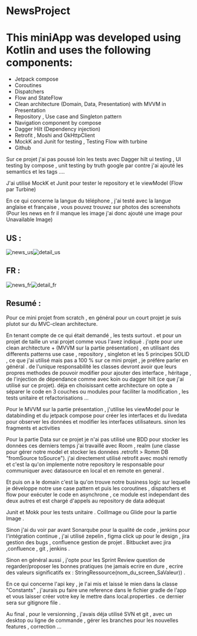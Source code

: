 # NewsProject

# This miniApp was developed using Kotlin and uses the following components:
- Jetpack compose
- Coroutines
- Dispatchers
- Flow and StateFlow
- Clean architecture (Domain, Data, Presentation) with MVVM in Presentation
- Repository , Use case and Singleton pattern
- Navigation component by compose
- Dagger Hilt (Dependency injection)
- Retrofit , Moshi and OkHttpClient
- MockK and Junit for testing , Testing Flow with turbine
- Github

Sur ce projet j'ai pas poussé loin les tests avec Dagger hilt ui testing , UI testing by compose , unit testing by truth google par contre j'ai ajouté les semantics et les tags ....

J'ai utilisé MockK et Junit pour tester le repository et le viewModel (Flow par Turbine)

En ce qui concerne la langue du téléphone , j'ai testé avec la langue anglaise et française , vous pouvez trouvez sur photos des screenshots (Pour les news en fr il manque les image j'ai donc ajouté une image pour Unavailable Image)

## US :
![news_us](https://user-images.githubusercontent.com/105220639/236853975-bcf74ec3-8c2e-4818-94e2-7f7a10f25eb0.png)![detail_us](https://user-images.githubusercontent.com/105220639/236854083-b6d915be-ad0a-4a1c-ab28-47ff0e276250.png)

## FR :
![news_fr](https://user-images.githubusercontent.com/105220639/236854267-70a3bf42-1596-4d6f-b0b1-c242599820e1.png)![detail_fr](https://user-images.githubusercontent.com/105220639/236854359-2ffc5294-5927-4bd9-9477-dbea0d5232fd.png)



## Resumé :

Pour ce mini projet from scratch , en général pour un court projet je suis plutot sur du MVC-clean architecture.

En tenant compte de ce qui était demandé , les tests surtout . et pour un projet de taille un vrai projet comme vous l'avez indiqué . j'opte pour une clean architecture + (MVVM sur la partie présentation) , en utilisant des differents patterns use case , repository , singleton et les 5  principes SOLID , ce que j'ai utilisé mais pas a 100 % sur ce mini projet , je préfére parler en général . de l'unique responsabilité les classes devront avoir que leurs propres methodes de pouvoir modifier pour ajouter des interface , héritage , de l'injection de dépendance comme avec koin ou dagger hilt (ce que j'ai utilisé sur ce projet). déja en choisissant cette architecture on opte a séparer le code en 3 couches ou modules pour faciliter la modification , les tests unitaire et  refactorisations ...


Pour le MVVM sur la partie présentation , j'utilise les viewModel pour le databinding et du jetpack compose pour créer les interfaces et du livedata pour observer les données et modifier les interfaces utilisateurs. sinon les fragments et activities

Pour la partie Data sur ce projet je n'ai pas utilisé une BDD pour stocker les données ces derniers temps j'ai travaillé avec Room , realm (une classe pour gérer notre model et stocker  les données .retrofit > Romm DB "fromSource toSource"). j'ai directement utilisé retrofit avec moshi remotly et c'est la qu'on implemente notre repository le responsable pour communiquer avec datasource en local et en remote en general .

Et puis on a le domain c'est la qu'on trouve notre business logic sur lequelle je développe notre use case pattern et puis les coroutines , dispatchers et flow pour exécuter le code en asynchrone , ce module est independant des deux autres et est chargé d'appels au repository de data adéquat

Junit et Mokk pour les tests unitaire . CoilImage ou Glide pour la partie Image .


Sinon j'ai du voir par avant Sonarqube pour la qualité de code , jenkins pour l'intégration continue , j'ai utilisé zepelin , figma click up pour le design , jira gestion des bugs , confluence gestion de projet .
Bitbucket avec jira ,confluence , git , jenkins .

Sinon en général aussi , j'opte pour les Sprint Review question de regarder/proposer les bonnes pratiques (ne jamais ecrire en dure , ecrire des valeurs significatifs ex : StringRessource(nom_du_screen_SaValeur)) .

En ce qui concerne l'api key , je l'ai mis et laissé le mien dans la classe "Constants" , j'aurais pu faire une reference dans le fichier gradle de l'app et vous laisser créer votre key le mettre dans local.properties . ce dernier sera sur gitignore file .

Au final , pour le versionning , j'avais déja utilisé SVN et git , avec un desktop ou ligne de commande , gérer les branches pour les nouvelles features , correction ...